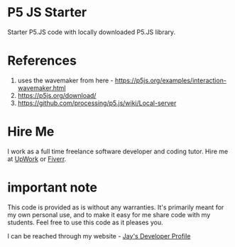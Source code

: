 # P5 JS Starter

Starter P5.JS code with locally downloaded P5.JS library.

# References

1. uses the wavemaker from here - https://p5js.org/examples/interaction-wavemaker.html
1. https://p5js.org/download/
1. https://github.com/processing/p5.js/wiki/Local-server

# Hire Me

I work as a full time freelance software developer and coding tutor. Hire me at [UpWork](https://www.upwork.com/fl/vijayasimhabr) or [Fiverr](https://www.fiverr.com/jay_codeguy). 

# important note 

This code is provided as is without any warranties. It's primarily meant for my own personal use, and to make it easy for me share code with my students. Feel free to use this code as it pleases you.

I can be reached through my website - [Jay's Developer Profile](https://jay-study-nildana.github.io/developerprofile)